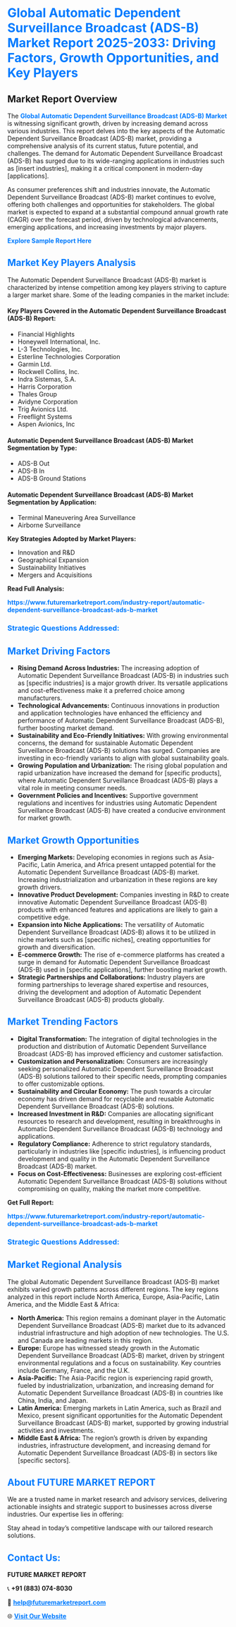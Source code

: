 <h1 style="color: #007BFF;">Global Automatic Dependent Surveillance Broadcast (ADS-B) Market Report 2025-2033: Driving Factors, Growth Opportunities, and Key Players</h1>

<section id="overview">
<h2>Market Report Overview</h2>
<p>The <a href="https://www.futuremarketreport.com/industry-report/automatic-dependent-surveillance-broadcast-ads-b-market" style="color: #007BFF; text-decoration: none;"><strong>Global Automatic Dependent Surveillance Broadcast (ADS-B) Market</strong></a> is witnessing significant growth, driven by increasing demand across various industries. This report delves into the key aspects of the Automatic Dependent Surveillance Broadcast (ADS-B) market, providing a comprehensive analysis of its current status, future potential, and challenges. The demand for Automatic Dependent Surveillance Broadcast (ADS-B) has surged due to its wide-ranging applications in industries such as [insert industries], making it a critical component in modern-day [applications].</p>
<p>As consumer preferences shift and industries innovate, the Automatic Dependent Surveillance Broadcast (ADS-B) market continues to evolve, offering both challenges and opportunities for stakeholders. The global market is expected to expand at a substantial compound annual growth rate (CAGR) over the forecast period, driven by technological advancements, emerging applications, and increasing investments by major players.</p>
</section>

<section id="overview">
<p><a href="https://www.futuremarketreport.com/request-sample/reportId=45400" style="color: #007BFF; text-decoration: none;"><strong>Explore Sample Report Here</strong></a></p>
</section>

<section id="key-players">
<h2 style="color: #007BFF;">Market Key Players Analysis</h2>
<p>The Automatic Dependent Surveillance Broadcast (ADS-B) market is characterized by intense competition among key players striving to capture a larger market share. Some of the leading companies in the market include:</p>
<h4>Key Players Covered in the Automatic Dependent Surveillance Broadcast (ADS-B) Report:</h4>
<ul><li>Financial Highlights</li><li>Honeywell International, Inc.</li><li>L-3 Technologies, Inc.</li><li>Esterline Technologies Corporation</li><li>Garmin Ltd.</li><li>Rockwell Collins, Inc.</li><li>Indra Sistemas, S.A.</li><li>Harris Corporation</li><li>Thales Group</li><li>Avidyne Corporation</li><li>Trig Avionics Ltd.</li><li>Freeflight Systems</li><li>Aspen Avionics, Inc</li></ul>
<h4>Automatic Dependent Surveillance Broadcast (ADS-B) Market Segmentation by Type:</h4>
<ul><li>ADS-B Out</li><li>ADS-B In</li><li>ADS-B Ground Stations</li></ul>

<h4>Automatic Dependent Surveillance Broadcast (ADS-B) Market Segmentation by Application:</h4>
<ul><li>Terminal Maneuvering Area Surveillance</li><li>Airborne Surveillance</li></ul>
<p><strong>Key Strategies Adopted by Market Players:</strong></p>
<ul>
<li>Innovation and R&D</li>
<li>Geographical Expansion</li>
<li>Sustainability Initiatives</li>
<li>Mergers and Acquisitions</li>
</ul>
</section>

<section>
<p><strong>Read Full Analysis: </strong></p><a href="https://www.futuremarketreport.com/industry-report/automatic-dependent-surveillance-broadcast-ads-b-market" style="color: #007BFF; text-decoration: none;"><strong>https://www.futuremarketreport.com/industry-report/automatic-dependent-surveillance-broadcast-ads-b-market</strong></a>
<h3 style="color: #007BFF;">Strategic Questions Addressed:</h3>
</section>

<section id="driving-factors">
<h2 style="color: #007BFF;">Market Driving Factors</h2>
<ul>
<li><strong>Rising Demand Across Industries:</strong> The increasing adoption of Automatic Dependent Surveillance Broadcast (ADS-B) in industries such as [specific industries] is a major growth driver. Its versatile applications and cost-effectiveness make it a preferred choice among manufacturers.</li>
<li><strong>Technological Advancements:</strong> Continuous innovations in production and application technologies have enhanced the efficiency and performance of Automatic Dependent Surveillance Broadcast (ADS-B), further boosting market demand.</li>
<li><strong>Sustainability and Eco-Friendly Initiatives:</strong> With growing environmental concerns, the demand for sustainable Automatic Dependent Surveillance Broadcast (ADS-B) solutions has surged. Companies are investing in eco-friendly variants to align with global sustainability goals.</li>
<li><strong>Growing Population and Urbanization:</strong> The rising global population and rapid urbanization have increased the demand for [specific products], where Automatic Dependent Surveillance Broadcast (ADS-B) plays a vital role in meeting consumer needs.</li>
<li><strong>Government Policies and Incentives:</strong> Supportive government regulations and incentives for industries using Automatic Dependent Surveillance Broadcast (ADS-B) have created a conducive environment for market growth.</li>
</ul>
</section>

<section id="growth-opportunities">
<h2 style="color: #007BFF;">Market Growth Opportunities</h2>
<ul>
<li><strong>Emerging Markets:</strong> Developing economies in regions such as Asia-Pacific, Latin America, and Africa present untapped potential for the Automatic Dependent Surveillance Broadcast (ADS-B) market. Increasing industrialization and urbanization in these regions are key growth drivers.</li>
<li><strong>Innovative Product Development:</strong> Companies investing in R&D to create innovative Automatic Dependent Surveillance Broadcast (ADS-B) products with enhanced features and applications are likely to gain a competitive edge.</li>
<li><strong>Expansion into Niche Applications:</strong> The versatility of Automatic Dependent Surveillance Broadcast (ADS-B) allows it to be utilized in niche markets such as [specific niches], creating opportunities for growth and diversification.</li>
<li><strong>E-commerce Growth:</strong> The rise of e-commerce platforms has created a surge in demand for Automatic Dependent Surveillance Broadcast (ADS-B) used in [specific applications], further boosting market growth.</li>
<li><strong>Strategic Partnerships and Collaborations:</strong> Industry players are forming partnerships to leverage shared expertise and resources, driving the development and adoption of Automatic Dependent Surveillance Broadcast (ADS-B) products globally.</li>
</ul>
</section>

<section id="trending-factors">
<h2 style="color: #007BFF;">Market Trending Factors</h2>
<ul>
<li><strong>Digital Transformation:</strong> The integration of digital technologies in the production and distribution of Automatic Dependent Surveillance Broadcast (ADS-B) has improved efficiency and customer satisfaction.</li>
<li><strong>Customization and Personalization:</strong> Consumers are increasingly seeking personalized Automatic Dependent Surveillance Broadcast (ADS-B) solutions tailored to their specific needs, prompting companies to offer customizable options.</li>
<li><strong>Sustainability and Circular Economy:</strong> The push towards a circular economy has driven demand for recyclable and reusable Automatic Dependent Surveillance Broadcast (ADS-B) solutions.</li>
<li><strong>Increased Investment in R&D:</strong> Companies are allocating significant resources to research and development, resulting in breakthroughs in Automatic Dependent Surveillance Broadcast (ADS-B) technology and applications.</li>
<li><strong>Regulatory Compliance:</strong> Adherence to strict regulatory standards, particularly in industries like [specific industries], is influencing product development and quality in the Automatic Dependent Surveillance Broadcast (ADS-B) market.</li>
<li><strong>Focus on Cost-Effectiveness:</strong> Businesses are exploring cost-efficient Automatic Dependent Surveillance Broadcast (ADS-B) solutions without compromising on quality, making the market more competitive.</li>
</ul>
</section>

<section>
<p><strong>Get Full Report: </strong></p><a href="https://www.futuremarketreport.com/industry-report/automatic-dependent-surveillance-broadcast-ads-b-market" style="color: #007BFF; text-decoration: none;"><strong>https://www.futuremarketreport.com/industry-report/automatic-dependent-surveillance-broadcast-ads-b-market</strong></a>
<h3 style="color: #007BFF;">Strategic Questions Addressed:</h3>
</section>


<section id="regional-analysis">
<h2 style="color: #007BFF;">Market Regional Analysis</h2>
<p>The global Automatic Dependent Surveillance Broadcast (ADS-B) market exhibits varied growth patterns across different regions. The key regions analyzed in this report include North America, Europe, Asia-Pacific, Latin America, and the Middle East & Africa:</p>
<ul>
<li><strong>North America:</strong> This region remains a dominant player in the Automatic Dependent Surveillance Broadcast (ADS-B) market due to its advanced industrial infrastructure and high adoption of new technologies. The U.S. and Canada are leading markets in this region.</li>
<li><strong>Europe:</strong> Europe has witnessed steady growth in the Automatic Dependent Surveillance Broadcast (ADS-B) market, driven by stringent environmental regulations and a focus on sustainability. Key countries include Germany, France, and the U.K.</li>
<li><strong>Asia-Pacific:</strong> The Asia-Pacific region is experiencing rapid growth, fueled by industrialization, urbanization, and increasing demand for Automatic Dependent Surveillance Broadcast (ADS-B) in countries like China, India, and Japan.</li>
<li><strong>Latin America:</strong> Emerging markets in Latin America, such as Brazil and Mexico, present significant opportunities for the Automatic Dependent Surveillance Broadcast (ADS-B) market, supported by growing industrial activities and investments.</li>
<li><strong>Middle East & Africa:</strong> The region’s growth is driven by expanding industries, infrastructure development, and increasing demand for Automatic Dependent Surveillance Broadcast (ADS-B) in sectors like [specific sectors].</li>
</ul>
</section>

<footer>
<h2 style="color: #007BFF;">About FUTURE MARKET REPORT</h2>
<p>We are a trusted name in market research and advisory services, delivering actionable insights and strategic support to businesses across diverse industries. Our expertise lies in offering:</p>

<p>Stay ahead in today’s competitive landscape with our tailored research solutions.</p>

<h2 style="color: #007BFF;">Contact Us:</h2>
<p><strong>FUTURE MARKET REPORT</strong></p>
<p>📞 <strong>+91 (883) 074-8030</strong></p>
<p>📧 <strong><a href="mailto:help@futuremarketreport.com" style="color: #007BFF;">help@futuremarketreport.com</a></strong></p>
<p>🌐 <strong><a href="https://www.futuremarketreport.com/" style="color: #007BFF;">Visit Our Website</a></strong></p>
</footer>